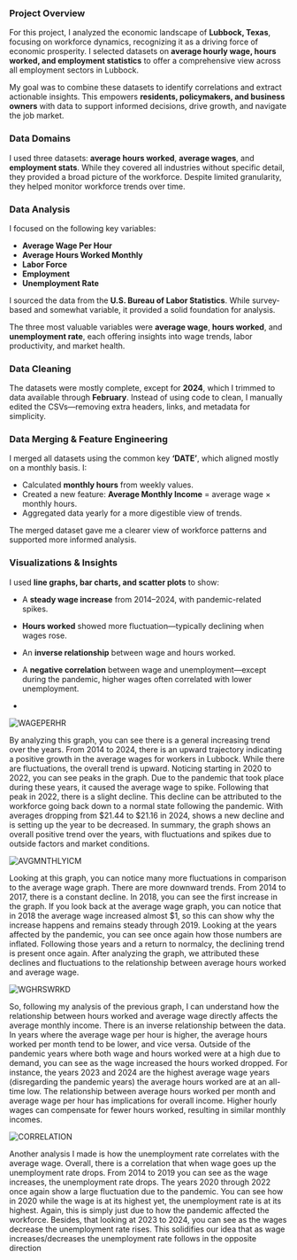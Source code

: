### Project Overview

For this project, I analyzed the economic landscape of **Lubbock, Texas**, focusing on workforce dynamics, recognizing it as a driving force of economic prosperity. I selected datasets on **average hourly wage, hours worked, and employment statistics** to offer a comprehensive view across all employment sectors in Lubbock.

My goal was to combine these datasets to identify correlations and extract actionable insights. This empowers **residents, policymakers, and business owners** with data to support informed decisions, drive growth, and navigate the job market.



### Data Domains

I used three datasets: **average hours worked**, **average wages**, and **employment stats**. While they covered all industries without specific detail, they provided a broad picture of the workforce. Despite limited granularity, they helped monitor workforce trends over time.



### Data Analysis

I focused on the following key variables:
- **Average Wage Per Hour**
- **Average Hours Worked Monthly**
- **Labor Force**
- **Employment**
- **Unemployment Rate**

I sourced the data from the **U.S. Bureau of Labor Statistics**. While survey-based and somewhat variable, it provided a solid foundation for analysis.

The three most valuable variables were **average wage**, **hours worked**, and **unemployment rate**, each offering insights into wage trends, labor productivity, and market health.



### Data Cleaning

The datasets were mostly complete, except for **2024**, which I trimmed to data available through **February**. Instead of using code to clean, I manually edited the CSVs—removing extra headers, links, and metadata for simplicity.



### Data Merging & Feature Engineering

I merged all datasets using the common key **‘DATE’**, which aligned mostly on a monthly basis. I:
- Calculated **monthly hours** from weekly values.
- Created a new feature: **Average Monthly Income** = average wage × monthly hours.
- Aggregated data yearly for a more digestible view of trends.

The merged dataset gave me a clearer view of workforce patterns and supported more informed analysis.



### Visualizations & Insights

I used **line graphs, bar charts, and scatter plots** to show:
- A **steady wage increase** from 2014–2024, with pandemic-related spikes.
- **Hours worked** showed more fluctuation—typically declining when wages rose.
- An **inverse relationship** between wage and hours worked.
- A **negative correlation** between wage and unemployment—except during the pandemic, higher wages often correlated with lower unemployment.

- 
![WAGEPERHR](https://github.com/user-attachments/assets/4291989b-ab3d-4546-a60e-433807b59365)

By analyzing this graph, you can see there is a general increasing trend over the years. From 2014 to 2024, there is an upward trajectory indicating a positive growth in the average wages for workers in Lubbock. While there are fluctuations, the overall trend is upward. Noticing starting in 2020 to 2022, you can see peaks in the graph. Due to the pandemic that took place during these years, it caused the average wage to spike. Following that peak in 2022, there is a slight decline. This decline can be attributed to the workforce going back down to a normal state following the pandemic. With averages dropping from $21.44 to $21.16 in 2024, shows a new decline and is setting up the year to be decreased. In summary, the graph shows an overall positive trend over the years, with fluctuations and spikes due to outside factors and market conditions.

![AVGMNTHLYICM](https://github.com/user-attachments/assets/a293299f-54b3-4ee0-8c34-461533587810)

Looking at this graph,  you can notice many more fluctuations in comparison to the average wage graph. There are more downward trends. From 2014 to 2017, there is a constant decline. In 2018, you can see the first increase in the graph. If you look back at the average wage graph,  you can notice that in 2018 the average wage increased almost $1, so this can show why the increase happens and remains steady through 2019. Looking at the years affected by the pandemic, you can see once again how those numbers are inflated. Following those years and a return to normalcy, the declining trend is present once again. After analyzing the graph, we attributed these declines and fluctuations to the relationship between average hours worked and average wage.

![WGHRSWRKD](https://github.com/user-attachments/assets/20ffeca2-fc43-481e-9639-94f460add68b)

So, following my analysis of the previous graph, I can understand how the relationship between hours worked and average wage directly affects the average monthly income. There is an inverse relationship between the data. In years where the average wage per hour is higher, the average hours worked per month tend to be lower, and vice versa. Outside of the pandemic years where both wage and hours worked were at a high due to demand, you can see as the wage increased the hours worked dropped. For instance, the years 2023 and 2024 are the highest average wage years (disregarding the pandemic years) the average hours worked are at an all-time low. The relationship between average hours worked per month and average wage per hour has implications for overall income. Higher hourly wages can compensate for fewer hours worked, resulting in similar monthly incomes.

![CORRELATION](https://github.com/user-attachments/assets/2d711879-07bb-4bff-adb5-a844d3342064)

Another analysis I made is how the unemployment rate correlates with the average wage. Overall, there is a correlation that when wage goes up the unemployment rate drops. From 2014 to 2019 you can see as the wage increases, the unemployment rate drops. The years 2020 through 2022 once again show a large fluctuation due to the pandemic. You can see how in 2020 while the wage is at its highest yet, the unemployment rate is at its highest. Again, this is simply just due to how the pandemic affected the workforce. Besides, that looking at 2023 to 2024, you can see as the wages decrease the unemployment rate rises. This solidifies our idea that as wage increases/decreases the unemployment rate follows in the opposite direction





